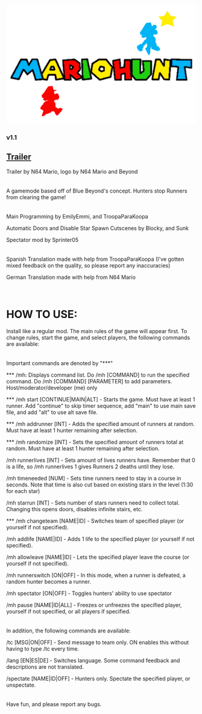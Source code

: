 <img src="logo.png" alt="MarioHunt" width="800"/>

### v1.1

## [Trailer](https://www.youtube.com/watch?v=hyuXu4Bzugs&ab_channel=N64Mario)

Trailer by N64 Mario, logo by N64 Mario and Beyond
<br/>
<br/>
<br/>
A gamemode based off of Blue Beyond's concept. Hunters stop Runners from clearing the game!
<br/>
<br/>
<br/>
Main Programming by EmilyEmmi, and TroopaParaKoopa

Automatic Doors and Disable Star Spawn Cutscenes by Blocky, and Sunk

Spectator mod by Sprinter05
<br/>
<br/>
<br/>
Spanish Translation made with help from TroopaParaKoopa (I've gotten mixed feedback on the quality, so please report any inaccuracies)

German Translation made with help from N64 Mario
<br/>
<br/>
<br/>
# HOW TO USE:
Install like a regular mod. The main rules of the game will appear first. To change rules, start the game, and select players, the following commands are available:
<br/>
<br/>
<br/>
Important commands are denoted by "***"

*** /mh: Displays command list. Do /mh [COMMAND] to run the specified command. Do /mh [COMMAND] [PARAMETER] to add parameters. Host/moderator/developer (me) only

*** /mh start [CONTINUE|MAIN|ALT] - Starts the game. Must have at least 1 runner. Add "continue" to skip timer sequence, add "main" to use main save file, and add "alt" to use alt save file.

*** /mh addrunner [INT] - Adds the specified amount of runners at random. Must have at least 1 hunter remaining after selection.

*** /mh randomize [INT] - Sets the specified amount of runners total at random. Must have at least 1 hunter remaining after selection.

/mh runnerlives [INT] - Sets amount of lives runners have. Remember that 0 is a life, so /mh runnerlives 1 gives Runners 2 deaths until they lose.

/mh timeneeded [NUM] - Sets time runners need to stay in a course in seconds. Note that time is also cut based on existing stars in the level (1:30 for each star)

/mh starrun [INT] - Sets number of stars runners need to collect total. Changing this opens doors, disables infinite stairs, etc.

*** /mh changeteam [NAME|ID] - Switches team of specified player (or yourself if not specified).

/mh addlife [NAME|ID] - Adds 1 life to the specified player (or yourself if not specified).

/mh allowleave [NAME|ID] - Lets the specified player leave the course (or yourself if not specified).

/mh runnerswitch [ON|OFF] - In this mode, when a runner is defeated, a random hunter becomes a runner.

/mh spectator [ON|OFF] - Toggles hunters' ability to use spectator

/mh pause [NAME|ID|ALL] - Freezes or unfreezes the specified player, yourself if not specified, or all players if specified.
<br/>
<br/>
<br/>
In addition, the following commands are available:

/tc [MSG|ON|OFF] - Send message to team only. ON enables this without having to type /tc every time.

/lang [EN|ES|DE] - Switches language. Some command feedback and descriptions are not translated.

/spectate [NAME|ID|OFF] - Hunters only. Spectate the specified player, or unspectate.
<br/>
<br/>
<br/>
Have fun, and please report any bugs.
